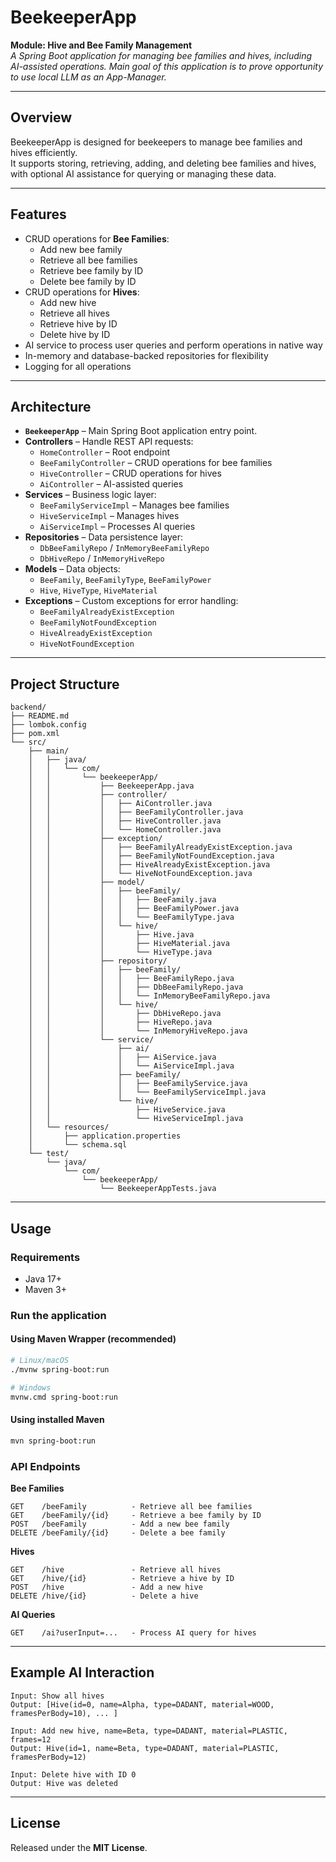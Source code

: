 # BeekeeperApp

**Module: Hive and Bee Family Management**  
*A Spring Boot application for managing bee families and hives, including AI-assisted operations.*
*Main goal of this application is to prove opportunity to use local LLM as an App-Manager.*

---

## Overview

BeekeeperApp is designed for beekeepers to manage bee families and hives efficiently.  
It supports storing, retrieving, adding, and deleting bee families and hives, 
with optional AI assistance for querying or managing these data.

---

## Features

- CRUD operations for **Bee Families**:
  - Add new bee family  
  - Retrieve all bee families  
  - Retrieve bee family by ID  
  - Delete bee family by ID  
- CRUD operations for **Hives**:
  - Add new hive  
  - Retrieve all hives  
  - Retrieve hive by ID  
  - Delete hive by ID  
- AI service to process user queries and perform operations in native way  
- In-memory and database-backed repositories for flexibility
- Logging for all operations

---

## Architecture

- **`BeekeeperApp`** – Main Spring Boot application entry point.  
- **Controllers** – Handle REST API requests:
  - `HomeController` – Root endpoint  
  - `BeeFamilyController` – CRUD operations for bee families  
  - `HiveController` – CRUD operations for hives  
  - `AiController` – AI-assisted queries  
- **Services** – Business logic layer:
  - `BeeFamilyServiceImpl` – Manages bee families  
  - `HiveServiceImpl` – Manages hives  
  - `AiServiceImpl` – Processes AI queries  
- **Repositories** – Data persistence layer:
  - `DbBeeFamilyRepo` / `InMemoryBeeFamilyRepo`  
  - `DbHiveRepo` / `InMemoryHiveRepo`  
- **Models** – Data objects:
  - `BeeFamily`, `BeeFamilyType`, `BeeFamilyPower`  
  - `Hive`, `HiveType`, `HiveMaterial`  
- **Exceptions** – Custom exceptions for error handling:  
  - `BeeFamilyAlreadyExistException`  
  - `BeeFamilyNotFoundException`  
  - `HiveAlreadyExistException`
  - `HiveNotFoundException`

---

## Project Structure

```
backend/
├── README.md
├── lombok.config
├── pom.xml
└── src/
    ├── main/
    │   ├── java/
    │   │   └── com/
    │   │       └── beekeeperApp/
    │   │           ├── BeekeeperApp.java
    │   │           ├── controller/
    │   │           │   ├── AiController.java
    │   │           │   ├── BeeFamilyController.java
    │   │           │   ├── HiveController.java
    │   │           │   └── HomeController.java
    │   │           ├── exception/
    │   │           │   ├── BeeFamilyAlreadyExistException.java
    │   │           │   ├── BeeFamilyNotFoundException.java
    │   │           │   ├── HiveAlreadyExistException.java
    │   │           │   └── HiveNotFoundException.java
    │   │           ├── model/
    │   │           │   ├── beeFamily/
    │   │           │   │   ├── BeeFamily.java
    │   │           │   │   ├── BeeFamilyPower.java
    │   │           │   │   └── BeeFamilyType.java
    │   │           │   └── hive/
    │   │           │       ├── Hive.java
    │   │           │       ├── HiveMaterial.java
    │   │           │       └── HiveType.java
    │   │           ├── repository/
    │   │           │   ├── beeFamily/
    │   │           │   │   ├── BeeFamilyRepo.java
    │   │           │   │   ├── DbBeeFamilyRepo.java
    │   │           │   │   └── InMemoryBeeFamilyRepo.java
    │   │           │   └── hive/
    │   │           │       ├── DbHiveRepo.java
    │   │           │       ├── HiveRepo.java
    │   │           │       └── InMemoryHiveRepo.java
    │   │           └── service/
    │   │               ├── ai/
    │   │               │   ├── AiService.java
    │   │               │   └── AiServiceImpl.java
    │   │               ├── beeFamily/
    │   │               │   ├── BeeFamilyService.java
    │   │               │   └── BeeFamilyServiceImpl.java
    │   │               └── hive/
    │   │                   ├── HiveService.java
    │   │                   └── HiveServiceImpl.java
    │   └── resources/
    │       ├── application.properties
    │       └── schema.sql
    └── test/
        └── java/
            └── com/
                └── beekeeperApp/
                    └── BeekeeperAppTests.java
```

---

## Usage

### Requirements

- Java 17+
- Maven 3+

### Run the application

#### Using Maven Wrapper (recommended)

```bash
# Linux/macOS
./mvnw spring-boot:run

# Windows
mvnw.cmd spring-boot:run
```

#### Using installed Maven

```bash
mvn spring-boot:run
```

### API Endpoints

**Bee Families**

```
GET    /beeFamily          - Retrieve all bee families
GET    /beeFamily/{id}     - Retrieve a bee family by ID
POST   /beeFamily          - Add a new bee family
DELETE /beeFamily/{id}     - Delete a bee family
```

**Hives**

```
GET    /hive               - Retrieve all hives
GET    /hive/{id}          - Retrieve a hive by ID
POST   /hive               - Add a new hive
DELETE /hive/{id}          - Delete a hive
```

**AI Queries**

```
GET    /ai?userInput=...   - Process AI query for hives
```

---

## Example AI Interaction

```
Input: Show all hives
Output: [Hive(id=0, name=Alpha, type=DADANT, material=WOOD, framesPerBody=10), ... ]

Input: Add new hive, name=Beta, type=DADANT, material=PLASTIC, frames=12
Output: Hive(id=1, name=Beta, type=DADANT, material=PLASTIC, framesPerBody=12)

Input: Delete hive with ID 0
Output: Hive was deleted
```

---

## License

Released under the **MIT License**.
